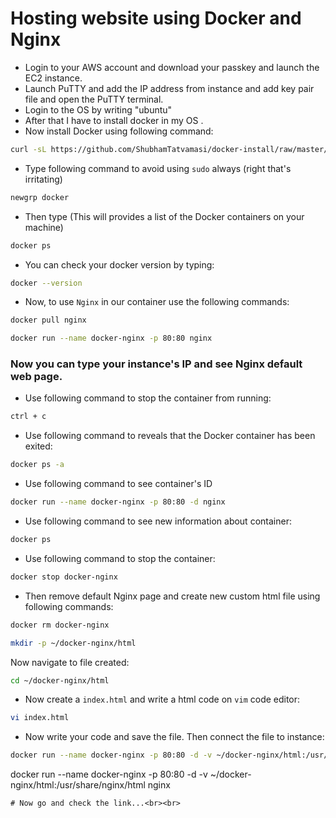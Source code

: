 # Hosting website using Docker and Nginx <br/>
 - Login to your AWS account and download your passkey and launch the EC2 instance.  
- Launch PuTTY and add the IP address from instance and add key pair file and open the PuTTY terminal.
- Login to the OS by writing "ubuntu"
- After that I have to install docker in my OS .<br/>
- Now install Docker using following command:
```bash
curl -sL https://github.com/ShubhamTatvamasi/docker-install/raw/master/docker-install.sh | bash
```
- Type following command to avoid using ``sudo`` always (right that's irritating)
```bash
newgrp docker
```
- Then type (This will provides a list of the Docker containers on your machine)
```bash
docker ps
```
- You can check your docker version by typing:
```bash
docker --version
```
- Now, to use ``Nginx`` in our container use the following commands:
```bash
docker pull nginx
```
```bash
docker run --name docker-nginx -p 80:80 nginx
```
### Now you can type your instance's IP and see Nginx default web page.  
- Use following command to stop the container from running:
```bash
ctrl + c
```
- Use following command to reveals that the Docker container has been exited:
```bash
docker ps -a
```
- Use following command to see container's ID
```bash
docker run --name docker-nginx -p 80:80 -d nginx
```
- Use following command to see new information about container:
```bash
docker ps
```
- Use following command to stop the container:
```bash
docker stop docker-nginx
```
- Then remove default Nginx page and create new custom html file using following commands:
```bash
docker rm docker-nginx
```
```bash
mkdir -p ~/docker-nginx/html
```
Now navigate to file created:
```bash
cd ~/docker-nginx/html
```
- Now create a ``index.html`` and write a html code on ``vim`` code editor:
```bash
vi index.html
```
- Now write your code and save the file.
Then connect the file to instance:
```bash
docker run --name docker-nginx -p 80:80 -d -v ~/docker-nginx/html:/usr/share/nginx/html nginx
```
docker run --name docker-nginx -p 80:80 -d -v ~/docker-nginx/html:/usr/share/nginx/html nginx
```
# Now go and check the link...<br><br>
